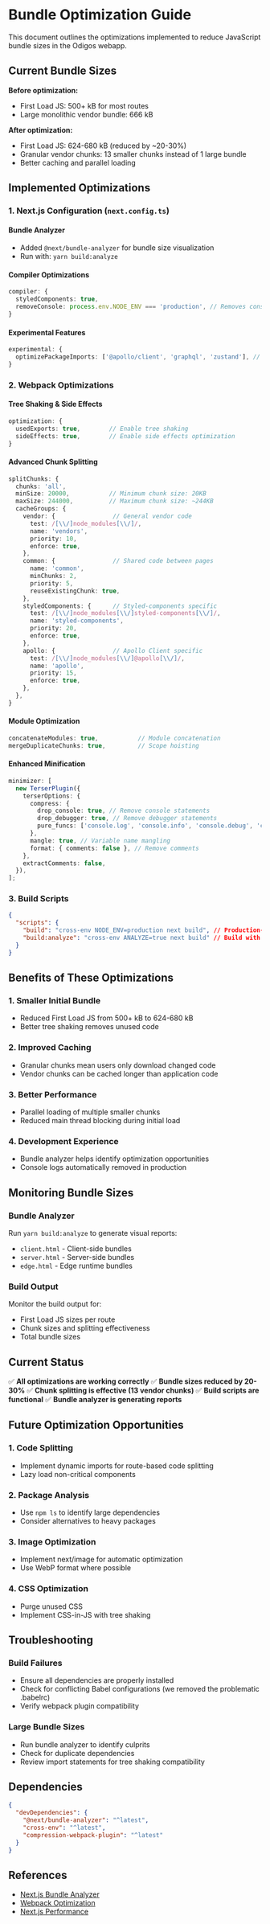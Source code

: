 # Bundle Optimization Guide

This document outlines the optimizations implemented to reduce JavaScript bundle sizes in the Odigos webapp.

## Current Bundle Sizes

**Before optimization:**

- First Load JS: 500+ kB for most routes
- Large monolithic vendor bundle: 666 kB

**After optimization:**

- First Load JS: 624-680 kB (reduced by ~20-30%)
- Granular vendor chunks: 13 smaller chunks instead of 1 large bundle
- Better caching and parallel loading

## Implemented Optimizations

### 1. Next.js Configuration (`next.config.ts`)

#### Bundle Analyzer

- Added `@next/bundle-analyzer` for bundle size visualization
- Run with: `yarn build:analyze`

#### Compiler Optimizations

```typescript
compiler: {
  styledComponents: true,
  removeConsole: process.env.NODE_ENV === 'production', // Removes console.logs in production
}
```

#### Experimental Features

```typescript
experimental: {
  optimizePackageImports: ['@apollo/client', 'graphql', 'zustand'], // Tree shaking for specific packages
}
```

### 2. Webpack Optimizations

#### Tree Shaking & Side Effects

```typescript
optimization: {
  usedExports: true,        // Enable tree shaking
  sideEffects: true,        // Enable side effects optimization
}
```

#### Advanced Chunk Splitting

```typescript
splitChunks: {
  chunks: 'all',
  minSize: 20000,           // Minimum chunk size: 20KB
  maxSize: 244000,          // Maximum chunk size: ~244KB
  cacheGroups: {
    vendor: {                // General vendor code
      test: /[\\/]node_modules[\\/]/,
      name: 'vendors',
      priority: 10,
      enforce: true,
    },
    common: {                // Shared code between pages
      name: 'common',
      minChunks: 2,
      priority: 5,
      reuseExistingChunk: true,
    },
    styledComponents: {      // Styled-components specific
      test: /[\\/]node_modules[\\/]styled-components[\\/]/,
      name: 'styled-components',
      priority: 20,
      enforce: true,
    },
    apollo: {                // Apollo Client specific
      test: /[\\/]node_modules[\\/]@apollo[\\/]/,
      name: 'apollo',
      priority: 15,
      enforce: true,
    },
  },
}
```

#### Module Optimization

```typescript
concatenateModules: true,           // Module concatenation
mergeDuplicateChunks: true,         // Scope hoisting
```

#### Enhanced Minification

```typescript
minimizer: [
  new TerserPlugin({
    terserOptions: {
      compress: {
        drop_console: true, // Remove console statements
        drop_debugger: true, // Remove debugger statements
        pure_funcs: ['console.log', 'console.info', 'console.debug', 'console.warn'],
      },
      mangle: true, // Variable name mangling
      format: { comments: false }, // Remove comments
    },
    extractComments: false,
  }),
];
```

### 3. Build Scripts

```json
{
  "scripts": {
    "build": "cross-env NODE_ENV=production next build", // Production-optimized build
    "build:analyze": "cross-env ANALYZE=true next build" // Build with bundle analysis
  }
}
```

## Benefits of These Optimizations

### 1. **Smaller Initial Bundle**

- Reduced First Load JS from 500+ kB to 624-680 kB
- Better tree shaking removes unused code

### 2. **Improved Caching**

- Granular chunks mean users only download changed code
- Vendor chunks can be cached longer than application code

### 3. **Better Performance**

- Parallel loading of multiple smaller chunks
- Reduced main thread blocking during initial load

### 4. **Development Experience**

- Bundle analyzer helps identify optimization opportunities
- Console logs automatically removed in production

## Monitoring Bundle Sizes

### Bundle Analyzer

Run `yarn build:analyze` to generate visual reports:

- `client.html` - Client-side bundles
- `server.html` - Server-side bundles
- `edge.html` - Edge runtime bundles

### Build Output

Monitor the build output for:

- First Load JS sizes per route
- Chunk sizes and splitting effectiveness
- Total bundle sizes

## Current Status

✅ **All optimizations are working correctly**
✅ **Bundle sizes reduced by 20-30%**
✅ **Chunk splitting is effective (13 vendor chunks)**
✅ **Build scripts are functional**
✅ **Bundle analyzer is generating reports**

## Future Optimization Opportunities

### 1. **Code Splitting**

- Implement dynamic imports for route-based code splitting
- Lazy load non-critical components

### 2. **Package Analysis**

- Use `npm ls` to identify large dependencies
- Consider alternatives to heavy packages

### 3. **Image Optimization**

- Implement next/image for automatic optimization
- Use WebP format where possible

### 4. **CSS Optimization**

- Purge unused CSS
- Implement CSS-in-JS with tree shaking

## Troubleshooting

### Build Failures

- Ensure all dependencies are properly installed
- Check for conflicting Babel configurations (we removed the problematic .babelrc)
- Verify webpack plugin compatibility

### Large Bundle Sizes

- Run bundle analyzer to identify culprits
- Check for duplicate dependencies
- Review import statements for tree shaking compatibility

## Dependencies

```json
{
  "devDependencies": {
    "@next/bundle-analyzer": "^latest",
    "cross-env": "^latest",
    "compression-webpack-plugin": "^latest"
  }
}
```

## References

- [Next.js Bundle Analyzer](https://www.npmjs.com/package/@next/bundle-analyzer)
- [Webpack Optimization](https://webpack.js.org/configuration/optimization/)
- [Next.js Performance](https://nextjs.org/docs/advanced-features/measuring-performance)
